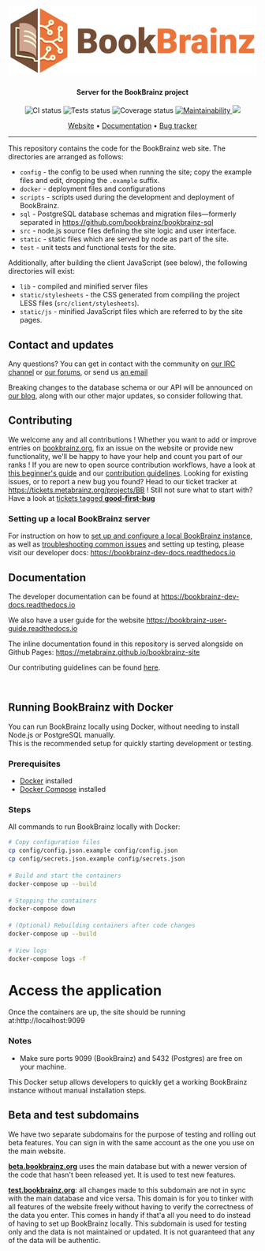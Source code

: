 <h1 align="center">
  <br>
  <a href="https://bookbrainz.org"><img src="https://github.com/metabrainz/metabrainz-logos/blob/master/logos/BookBrainz/PNG/BookBrainz_logo.png" alt="BookBrainz"></a>
</h1>
<h4 align="center">Server for the BookBrainz project</h4>
<p align="center">
    <img src="https://github.com/metabrainz/bookbrainz-site/actions/workflows/ci.yml/badge.svg?branch=master"
         alt="CI status">
    <img src="https://github.com/metabrainz/bookbrainz-site/actions/workflows/test-report.yml/badge.svg?branch=master"
         alt="Tests status">
    <img src="https://coveralls.io/repos/github/bookbrainz/bookbrainz-site/badge.svg?branch=master)](https://coveralls.io/github/bookbrainz/bookbrainz-site?branch=master"
         alt="Coverage status">
	<a href="https://codeclimate.com/github/bookbrainz/bookbrainz-site">
		<img src="https://api.codeclimate.com/v1/badges/76f87309d52d75ff4a18/maintainability"
         alt="Maintainability">
	</a>
	<a href="https://www.browserstack.com/">
		<img src="https://bookbrainz.org/images/BrowserStack.svg" height="20px"></img>
	</a>
</p>
<p align="center">
  <a href="https://bookbrainz.org">Website</a> •
  <a href="https://bookbrainz-dev-docs.readthedocs.io/">Documentation</a> •
  <a href="https://tickets.metabrainz.org/projects/BB/issues">Bug tracker</a>
</p>


<hr>
This repository contains the code for the BookBrainz web site. The directories
are arranged as follows:

* `config` - the config to be used when running the site; copy the example files
  and edit, dropping the `.example` suffix.
* `docker` - deployment files and configurations
* `scripts` - scripts used during the development and deployment of BookBrainz.
* `sql` - PostgreSQL database schemas and migration files—formerly separated in https://github.com/bookbrainz/bookbrainz-sql
* `src` - node.js source files defining the site logic and user interface.
* `static` - static files which are served by node as part of the site.
* `test` - unit tests and functional tests for the site.

Additionally, after building the client JavaScript (see below), the following
directories will exist:

* `lib` - compiled and minified server files
* `static/stylesheets` - the CSS generated from compiling the project LESS files
  (`src/client/stylesheets`).
* `static/js` - minified JavaScript files which are referred to by the site
  pages.
  
## Contact and updates

Any questions? You can get in contact with the community on [our IRC channel](https://kiwiirc.com/nextclient/irc.libera.chat/?#bookbrainz) or [our forums](https://community.metabrainz.org/c/bookbrainz), or send us [an email](mailto:bookbrainz@metabrainz.org)

Breaking changes to the database schema or our API will be announced on
[our blog](https://blog.metabrainz.org/category/bookbrainz/), along with our other major updates,
so consider following that.


## Contributing
We welcome any and all contributions ! Whether you want to add or improve entries on [bookbrainz.org](https://bookbrainz.org), fix an issue on the website or provide new functionality, we'll be happy to have your help and count you part of our ranks !
If you are new to open source contribution workflows, have a look at [this beginner's guide](https://akrabat.com/the-beginners-guide-to-contributing-to-a-github-project/) and our [contribution guidelines](CONTRIBUTING.md).
Looking for existing issues, or to report a new bug you found? Head to our ticket tracker at https://tickets.metabrainz.org/projects/BB !
Still not sure what to start with? Have a look at [tickets tagged **good-first-bug**](https://tickets.metabrainz.org/issues/?jql=project%20%3D%20BB%20AND%20status%20in%20(Open%2C%20Reopened)%20AND%20resolution%20%3D%20Unresolved%20AND%20labels%20%3D%20good-first-bug%20ORDER%20BY%20priority%20DESC%2C%20updated%20DESC)

### Setting up a local BookBrainz server

For instruction on how to [set up and configure a local BookBrainz instance](https://bookbrainz-dev-docs.readthedocs.io/en/latest/docs/installation.html), as well as [troubleshooting common issues](https://bookbrainz-dev-docs.readthedocs.io/en/latest/docs/troubleshooting.html) and setting up testing, please visit our developer docs: https://bookbrainz-dev-docs.readthedocs.io

## Documentation

The developer documentation can be found at https://bookbrainz-dev-docs.readthedocs.io

We also have a user guide for the website https://bookbrainz-user-guide.readthedocs.io

The inline documentation found in this repository is served alongside on Github Pages: https://metabrainz.github.io/bookbrainz-site

Our contributing guidelines can be found [here](CONTRIBUTING.md).

<br/>

## Running BookBrainz with Docker

You can run BookBrainz locally using Docker, without needing to install Node.js or PostgreSQL manually.  
This is the recommended setup for quickly starting development or testing.

### Prerequisites
- [Docker](https://docs.docker.com/get-docker/) installed
- [Docker Compose](https://docs.docker.com/compose/) installed

### Steps

All commands to run BookBrainz locally with Docker:

```bash
# Copy configuration files
cp config/config.json.example config/config.json
cp config/secrets.json.example config/secrets.json

# Build and start the containers
docker-compose up --build

# Stopping the containers
docker-compose down

# (Optional) Rebuilding containers after code changes
docker-compose up --build

# View logs
docker-compose logs -f
```

# Access the application
   Once the containers are up, the site should be running at:http://localhost:9099


### Notes
- Make sure ports 9099 (BookBrainz) and 5432 (Postgres) are free on your machine.

This Docker setup allows developers to quickly get a working BookBrainz instance without manual installation steps. 


## Beta and test subdomains

We have two separate subdomains for the purpose of testing and rolling out beta features.
You can sign in with the same account as the one you use on the main website.

__[beta.bookbrainz.org](https://beta.bookbrainz.org)__ uses the main database but with a newer version of the code that hasn't been released yet. It is used to test new features.

__[test.bookbrainz.org](https://test.bookbrainz.org)__: all changes made to this subdomain are not in sync with the main database and vice versa.
This domain is for you to tinker with all features of the website freely without having to verify the correctness of the data you enter. This comes in handy if that'a all you need to do instead of having to set up BookBrainz locally.
This subdomain is used for testing only and the data is not maintained or updated. It is not guaranteed that any of the data will be authentic.
